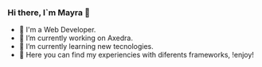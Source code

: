 ### Hi there, I`m Mayra 👋

- :cactus: I'm a Web Developer.
- 🔭 I’m currently working on Axedra.
- 🌱 I’m currently learning new tecnologies.
- :cactus: Here you can find my experiencies with diferents frameworks, !enjoy!

